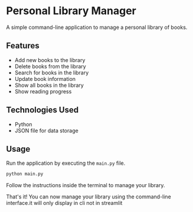 # Personal Library Manager

A simple command-line application to manage a personal library of books.

## Features

- Add new books to the library
- Delete books from the library
- Search for books in the library
- Update book information
- Show all books in the library
- Show reading progress

## Technologies Used

- Python
- JSON file for data storage


## Usage

Run the application by executing the `main.py` file.

```bash
python main.py
```
Follow the instructions inside the terminal to manage your library.

That's it! You can now manage your library using the command-line interface.it will only display in cli not in streamlit
